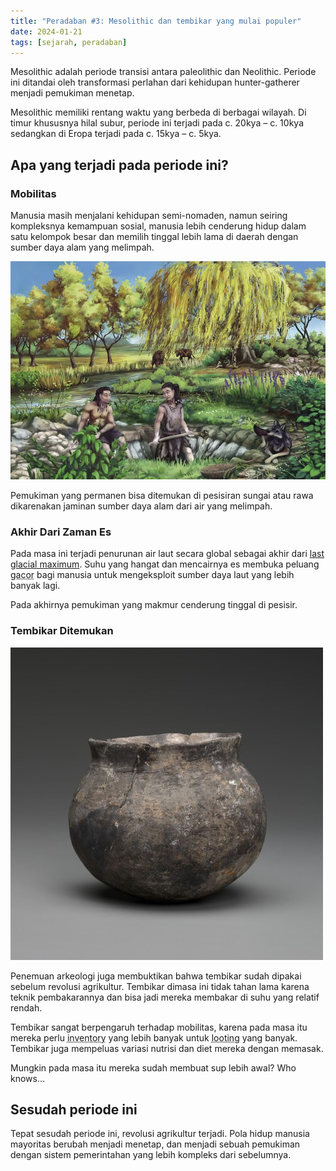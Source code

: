 ```yaml
---
title: "Peradaban #3: Mesolithic dan tembikar yang mulai populer"
date: 2024-01-21
tags: [sejarah, peradaban]
---
```


Mesolithic adalah periode transisi antara paleolithic dan Neolithic. Periode ini ditandai oleh transformasi perlahan dari kehidupan hunter-gatherer menjadi pemukiman menetap.

Mesolithic memiliki rentang waktu yang berbeda di berbagai wilayah. Di timur khususnya hilal subur, periode ini terjadi pada c. 20kya – c. 10kya sedangkan di Eropa terjadi pada c. 15kya – c. 5kya.

## Apa yang terjadi pada periode ini?

### Mobilitas

Manusia masih menjalani kehidupan semi-nomaden, namun seiring kompleksnya kemampuan sosial, manusia lebih cenderung hidup dalam satu kelompok besar dan memilih tinggal lebih lama di daerah dengan sumber daya alam yang melimpah.

![Kehidupan di rawa](img/img02.jpg "Kehidupan di rawa")

Pemukiman yang permanen bisa ditemukan di pesisiran sungai atau rawa dikarenakan jaminan sumber daya alam dari air yang melimpah.

### Akhir Dari Zaman Es

Pada masa ini terjadi penurunan air laut secara global sebagai akhir dari [last glacial maximum](https://en.wikipedia.org/wiki/Last_Glacial_Maximum).
Suhu yang hangat dan mencairnya es membuka peluang <abbr title="untung besar">gacor</abbr> bagi manusia untuk mengeksploit sumber daya laut yang lebih banyak lagi.

Pada akhirnya pemukiman yang makmur cenderung tinggal di pesisir.

### Tembikar Ditemukan

![Tembikar](img/img01.jpg "Tembikar Kuno")

Penemuan arkeologi juga membuktikan bahwa tembikar sudah dipakai sebelum revolusi agrikultur. Tembikar dimasa ini tidak tahan lama karena  teknik pembakarannya dan bisa jadi mereka membakar di suhu yang relatif rendah.

Tembikar sangat berpengaruh terhadap mobilitas, karena pada masa itu mereka perlu <abbr title="tampungan">inventory</abbr> yang lebih banyak untuk <abbr title="mengumpulkan barang">looting</abbr> yang banyak. Tembikar juga mempeluas variasi nutrisi dan diet mereka dengan memasak. 

Mungkin pada masa itu mereka sudah membuat sup lebih awal? Who knows...

## Sesudah periode ini

Tepat sesudah periode ini, revolusi agrikultur terjadi. Pola hidup manusia mayoritas berubah menjadi menetap, dan menjadi sebuah pemukiman dengan sistem pemerintahan yang lebih kompleks dari sebelumnya. 
